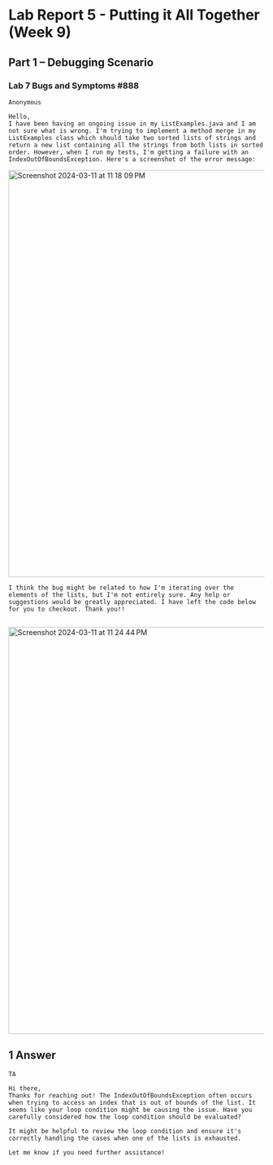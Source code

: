 # Lab Report 5 - Putting it All Together (Week 9)

## Part 1 – Debugging Scenario

### Lab 7 Bugs and Symptoms #888
```
Anonymous

Hello,
I have been having an ongoing issue in my ListExamples.java and I am not sure what is wrong. I'm trying to implement a method merge in my ListExamples class which should take two sorted lists of strings and return a new list containing all the strings from both lists in sorted order. However, when I run my tests, I'm getting a failure with an IndexOutOfBoundsException. Here's a screenshot of the error message:

```
<img width="800" alt="Screenshot 2024-03-11 at 11 18 09 PM" src="https://github.com/mayadastikhan/cse15l-lab-reports/assets/151574602/822871b1-240d-41cd-ac37-048a388f1439">

```
I think the bug might be related to how I'm iterating over the elements of the lists, but I'm not entirely sure. Any help or suggestions would be greatly appreciated. I have left the code below for you to checkout. Thank you!!


```


<img width="800" alt="Screenshot 2024-03-11 at 11 24 44 PM" src="https://github.com/mayadastikhan/cse15l-lab-reports/assets/151574602/105fdcdd-f510-4018-b3ea-34462bc07883">


## 1 Answer
```
TA

Hi there,
Thanks for reaching out! The IndexOutOfBoundsException often occurs when trying to access an index that is out of bounds of the list. It seems like your loop condition might be causing the issue. Have you carefully considered how the loop condition should be evaluated?

It might be helpful to review the loop condition and ensure it's correctly handling the cases when one of the lists is exhausted.

Let me know if you need further assistance!

```
